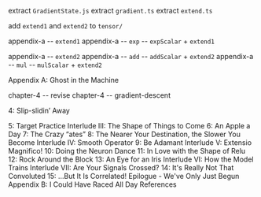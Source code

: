 extract `GradientState.js`
extract `gradient.ts`
extract `extend.ts`

add `extend1` and `extend2` to `tensor/`

appendix-a -- `extend1`
appendix-a -- `exp` -- `expScalar` + `extend1`

appendix-a -- `extend2`
appendix-a -- `add` -- `addScalar` + `extend2`
appendix-a -- `mul` -- `mulScalar` + `extend2`

Appendix A: Ghost in the Machine

chapter-4 -- revise
chapter-4 -- gradient-descent

4: Slip-slidin’ Away

5: Target Practice
Interlude III: The Shape of Things to Come
6: An Apple a Day
7: The Crazy “ates”
8: The Nearer Your Destination, the Slower You Become
Interlude IV: Smooth Operator
9: Be Adamant
Interlude V: Extensio Magnifico!
10: Doing the Neuron Dance
11: In Love with the Shape of Relu
12: Rock Around the Block
13: An Eye for an Iris
Interlude VI: How the Model Trains
Interlude VII: Are Your Signals Crossed?
14: It's Really Not That Convoluted
15: …But It Is Correlated!
Epilogue - We've Only Just Begun
Appendix B: I Could Have Raced All Day
References
